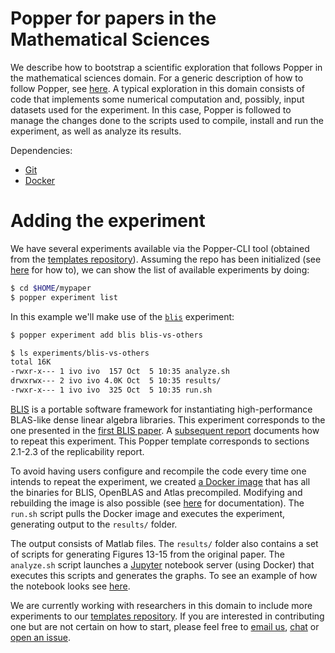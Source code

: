 # Popper for papers in the Mathematical Sciences

We describe how to bootstrap a scientific exploration that follows 
Popper in the mathematical sciences domain. For a generic description 
of how to follow Popper, see [here](Popper-From-Scratch). A typical 
exploration in this domain consists of code that implements some 
numerical computation and, possibly, input datasets used for the 
experiment. In this case, Popper is followed to manage the changes 
done to the scripts used to compile, install and run the experiment, 
as well as analyze its results.

Dependencies:

  * [Git](https://git-scm.com/book/en/v2/Getting-Started-Installing-Git)
  * [Docker](https://docs.docker.com/engine/installation/)

# Adding the experiment

We have several experiments available via the Popper-CLI tool 
(obtained from the [templates 
repository](https://github.com/systemslab/popper)). Assuming the repo 
has been initialized (see 
[here](Popper-Data-Science#initialize-a-popper-repository) for how 
to), we can show the list of available experiments by doing:

```bash
$ cd $HOME/mypaper
$ popper experiment list
```

In this example we'll make use of the 
[`blis`](https://github.com/systemslab/popper/tree/master/experiments/blis) 
experiment:

```bash
$ popper experiment add blis blis-vs-others

$ ls experiments/blis-vs-others
total 16K
-rwxr-x--- 1 ivo ivo  157 Oct  5 10:35 analyze.sh
drwxrwx--- 2 ivo ivo 4.0K Oct  5 10:35 results/
-rwxr-x--- 1 ivo ivo  325 Oct  5 10:35 run.sh
```

[BLIS](https://github.com/flame/blis) is a portable software framework 
for instantiating high-performance BLAS-like dense linear algebra 
libraries. This experiment corresponds to the one presented in the 
[first BLIS paper](http://doi.acm.org/10.1145/2764454). A [subsequent 
report](http://dl.acm.org/citation.cfm?id=2738033) documents how to 
repeat this experiment. This Popper template corresponds to sections 
2.1-2.3 of the replicability report.

To avoid having users configure and recompile the code every time one 
intends to repeat the experiment, we created [a Docker 
image](https://github.com/ivotron/docker-blis/tree/master/Dockerfile) 
that has all the binaries for BLIS, OpenBLAS and Atlas precompiled. 
Modifying and rebuilding the image is also possible (see 
[here](https://docs.docker.com/engine/tutorials/dockerimages/) for 
documentation). The `run.sh` script pulls the Docker image and 
executes the experiment, generating output to the `results/` folder.

The output consists of Matlab files. The `results/` folder also 
contains a set of scripts for generating Figures 13-15 from the 
original paper. The `analyze.sh` script launches a 
[Jupyter](http://jupyter.org/) notebook server (using Docker) that 
executes this scripts and generates the graphs. To see an example of 
how the notebook looks see 
[here](https://github.com/systemslab/popper/blob/master/experiments/blis/results/visualize.ipynb).

We are currently working with researchers in this domain to include 
more experiments to our [templates 
repository](https://github.com/systemslab/popper). If you are 
interested in contributing one but are not certain on how to start, 
please feel free to [email us](ivo@cs.ucsc.edu), 
[chat](https://gitter.im/systemslab/popper) or [open an 
issue](https://github.com/systemslab/popper/issues/new).
